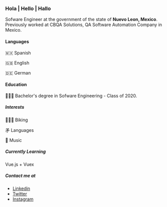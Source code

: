 ### Hola | Hello | Hallo 

Sofware Engineer at the government of the state of **Nuevo Leon, Mexico**. Previously worked at CBQA Solutions, QA Software Automation Company in Mexico.

#### Languages

🇲🇽 Spanish

🇬🇧 English

🇩🇪 German</br>

#### Education

👨🏻‍🎓 Bachelor's degree in Sofware Engineering - Class of 2020.

##### Interests

🚵🏻‍♂️ Biking 

⽭ Languages

🎵 Music</br>

##### Currently Learning

Vue.js + Vuex</br>

##### Contact me at

- [Linkedin](https://www.linkedin.com/in/mframon/) <br/>
- [Twitter](https://twitter.com/MFRamon_) <br/>
- [Instagram](https://www.instagram.com/mframon_/) <br/>